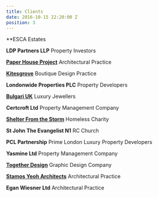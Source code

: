 ```yaml
---
title: Clients
date: 2016-10-15 22:20:00 Z
position: 3
---
```


**ESCA Estates

**LDP Partners LLP**
Property Investors

**[Paper House Project](https://www.paperhouseproject.co.uk/)**
Architectural Practice

**[Kitesgrove](http://www.kitesgrove.com/projects/)**
Boutique Design Practice

**Londonwide Properties PLC**
Property Developers

**[Bulgari UK](http://www.bulgari.com/en-gb/)**
Luxury Jewellers

**Certcroft Ltd**
Property Management Company

**[Shelter From the Storm](http://sfts.org.uk/)**
Homeless Charity

**St John The Evangelist N1**
RC Church

**PCL Partnership**
Prime London Luxury Property Developers

**Yasmine Ltd**
Property Management Company

**[Together Design](http://www.togetherdesign.co.uk/)**
Graphic Design Company

**[Stamos Yeoh Architects](http://www.stamosyeoharchitects.com/)**
Architectural Practice

**Egan Wiesner Ltd**
Architectural Practice